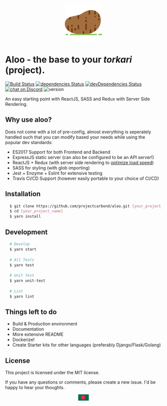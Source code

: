 <p align="center">
<img src="https://github.com/projectcarbond/aloo/raw/master/.github/logo.png" height="120">
</p>

# Aloo - the base to your *torkari* (project).

[![Build Status](https://travis-ci.com/projectcarbond/aloo.svg?branch=master)](https://travis-ci.com/projectcarbond/aloo)
[![dependencies Status](https://david-dm.org/projectcarbond/aloo/status.svg)](https://david-dm.org/projectcarbond/aloo)
[![devDependencies Status](https://david-dm.org/projectcarbond/aloo/dev-status.svg)](https://david-dm.org/projectcarbond/aloo?type=dev)
<a href="https://discord.gg/EJjXasw">
        <img src="https://img.shields.io/discord/308323056592486420.svg?logo=discord"
            alt="chat on Discord"></a>
![version](https://img.shields.io/badge/version-0.1.0-blue.svg?maxAge=2592000)

An easy starting point with ReactJS, SASS and Redux with Server Side Rendering.

## Why use aloo?

Does not come with a lot of pre-config, almost everything is seperately handled such that you can modify based your needs while using the popular dev standards:
- ES2017 Support for both Frontend and Backend
- ExpressJS static server (can also be configured to be an API server!)
- ReactJS + Redux (with server side rendering to [optimize load speed](https://hackernoon.com/server-side-vs-client-side-rendering-in-react-apps-443efd6f2e87)) 
- SASS for styling (with glob importing)
- Jest + Enzyme + Eslint for extensive testing
- Travis CI/CD Support (however easily portable to your choice of CI/CD)

## Installation

```bash
  $ git clone https://github.com/projectcarbond/aloo.git [your_project_name]
  $ cd [your_project_name]
  $ yarn install
```

## Development

```bash
  # Develop
  $ yarn start

  # All Tests
  $ yarn test

  # Unit Test
  $ yarn unit-test

  # Lint
  $ yarn lint
```

## Things left to do

- Build & Production environment
- Documentation
- More extensive README
- Dockerize!
- Create Starter kits for other languages (preferably Django/Flask/Golang)

## License

This project is licensed under the MIT license.

If you have any questions or comments, please create a new issue. I'd be happy to hear your thoughts.

<p align="center">
<img src="https://github.com/projectcarbond/aloo/raw/master/.github/bangladesh.jpg" height="20" style="max-width:100%;">
</p>
